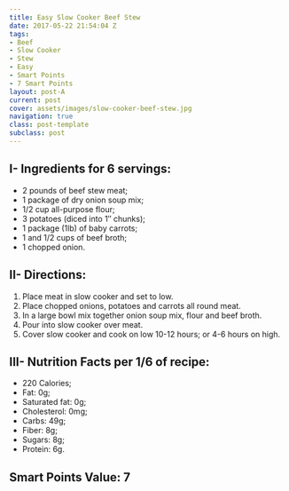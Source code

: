 ```yaml
---
title: Easy Slow Cooker Beef Stew
date: 2017-05-22 21:54:04 Z
tags:
- Beef
- Slow Cooker
- Stew
- Easy
- Smart Points
- 7 Smart Points
layout: post-A
current: post
cover: assets/images/slow-cooker-beef-stew.jpg
navigation: true
class: post-template
subclass: post
---
```


## I- Ingredients for 6 servings:

* 2 pounds of beef stew meat;
* 1 package of dry onion soup mix;
* 1/2 cup all-purpose flour;
* 3 potatoes (diced into 1&#8243; chunks);
* 1 package (1lb) of baby carrots;
* 1 and 1/2 cups of beef broth;
* 1 chopped onion.

## II- Directions:

1. Place meat in slow cooker and set to low.
1. Place chopped onions, potatoes and carrots all round meat.
1. In a large bowl mix together onion soup mix, flour and beef broth.
1. Pour into slow cooker over meat.
1. Cover slow cooker and cook on low 10-12 hours; or 4-6 hours on high.

## III- Nutrition Facts per 1/6 of recipe:

* 220 Calories;
* Fat: 0g;
* Saturated fat: 0g;
* Cholesterol: 0mg;
* Carbs: 49g;
* Fiber: 8g;
* Sugars: 8g;
* Protein: 6g.

## Smart Points Value: 7
